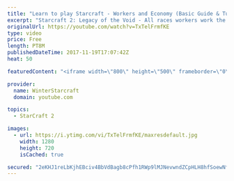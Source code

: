 ```yaml
---
title: "Learn to play Starcraft - Workers and Economy (Basic Guide & Tutorial)"
excerpt: "Starcraft 2: Legacy of the Void - All races workers work the same (mule notwithstanding!)  Wiki on mining: http://wiki.teamliquid.net/starcraft2/Mining_Minerals"
originalUrl: https://youtube.com/watch?v=TxTelFrmfKE
type: video
price: Free
length: PT8M
publishedDateTime: 2017-11-19T17:07:42Z
heat: 50

featuredContent: "<iframe width=\"800\" height=\"500\" frameborder=\"0\" src=\"https://www.youtube.com/embed/TxTelFrmfKE\" allow=\"accelerometer; autoplay; encrypted-media; gyroscope; picture-in-picture\" allowfullscreen></iframe>"

provider:
  name: WinterStarcraft
  domain: youtube.com

topics:
  - StarCraft 2

images:
  - url: https://i.ytimg.com/vi/TxTelFrmfKE/maxresdefault.jpg
    width: 1280
    height: 720
    isCached: true

secured: "2eKHJ1reLbKjhEBciv4BbVdBagb8cPfh1RWp9lMJNevwndZCpHLH8hfSoewNfVPDhwYPDdQ5cnR4ZQq7m1zUHEkpPQg1W2spVIOGDWY0ma+ijKoZG6c7zcqd++SoTg+yXUurG5+g8AipJbIZkw0F1r8YlznO+SbWC+Zp8IaB+4qDJfUIc34typCK+YGMVXDDnWTkRQSYPzWNmAUYJnW/ADXz3YYibQyfrgNxt6mOoNCjOe3+JWmVjewrErVNsXrN+hQTAy4bP/UDvWu2zofrWNe2/sfY/JySY0RBlTrELXHOubAOH0cygFrGhEMVFszw0Tf7MLmLVFI4rSqur0VucvO6mvAxaIBbu/XPJSFpfkjypi83kybmyEOt5trrDXKGFp/pFC1raiLX7rdgTW1njqXrQ8mt4mX5XSY81ZGRRl4=;0JAZVKgjJuDdmKBlcVHSkw=="
---
```


